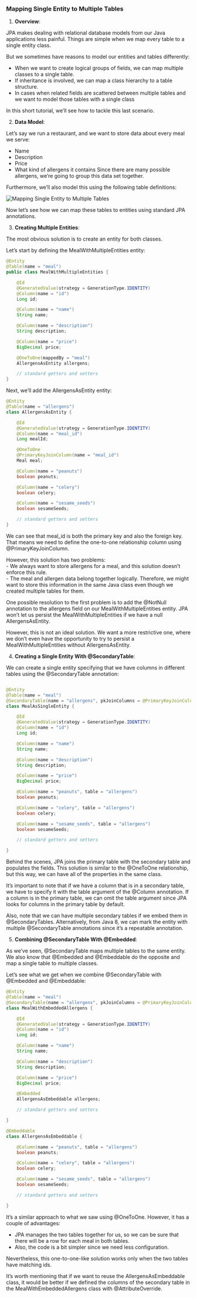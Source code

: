 ### Mapping Single Entity to Multiple Tables

1. **Overview**:

JPA makes dealing with relational database models from our Java applications less painful. Things are simple when we map every table to a single entity class.

But we sometimes have reasons to model our entities and tables differently:

- When we want to create logical groups of fields, we can map multiple classes to a single table.
- If inheritance is involved, we can map a class hierarchy to a table structure.
- In cases when related fields are scattered between multiple tables and we want to model those tables with a single class  

In this short tutorial, we’ll see how to tackle this last scenario.

2. **Data Model**:

Let’s say we run a restaurant, and we want to store data about every meal we serve:

- Name
- Description
- Price
- What kind of allergens it contains
Since there are many possible allergens, we’re going to group this data set together.

Furthermore, we’ll also model this using the following table definitions:

![Mapping Single Entity to Multiple Tables](https://www.baeldung.com/wp-content/uploads/2019/10/meals.png)

Now let’s see how we can map these tables to entities using standard JPA annotations.

3. **Creating Multiple Entities**:

The most obvious solution is to create an entity for both classes.

Let’s start by defining the MealWithMultipleEntities entity:

```java
@Entity
@Table(name = "meal")
public class MealWithMultipleEntities {

    @Id
    @GeneratedValue(strategy = GenerationType.IDENTITY)
    @Column(name = "id")
    Long id;

    @Column(name = "name")
    String name;

    @Column(name = "description")
    String description;

    @Column(name = "price")
    BigDecimal price;

    @OneToOne(mappedBy = "meal")
    AllergensAsEntity allergens;

    // standard getters and setters
}
```

Next, we’ll add the AllergensAsEntity entity:

```java
@Entity
@Table(name = "allergens")
class AllergensAsEntity {

    @Id
    @GeneratedValue(strategy = GenerationType.IDENTITY)
    @Column(name = "meal_id")
    Long mealId;

    @OneToOne
    @PrimaryKeyJoinColumn(name = "meal_id")
    Meal meal;

    @Column(name = "peanuts")
    boolean peanuts;

    @Column(name = "celery")
    boolean celery;

    @Column(name = "sesame_seeds")
    boolean sesameSeeds;

    // standard getters and setters
}
```

We can see that meal_id is both the primary key and also the foreign key. That means we need to define the one-to-one relationship column using @PrimaryKeyJoinColumn.

However, this solution has two problems:  
    - We always want to store allergens for a meal, and this solution doesn’t enforce this rule.  
    - The meal and allergen data belong together logically. Therefore, we might want to store this information in the same Java class even though we created multiple tables for them.  

One possible resolution to the first problem is to add the @NotNull annotation to the allergens field on our MealWithMultipleEntities entity. JPA won’t let us persist the MealWithMultipleEntities if we have a null AllergensAsEntity.

However, this is not an ideal solution. We want a more restrictive one, where we don’t even have the opportunity to try to persist a MealWithMultipleEntities without AllergensAsEntity.

4. **Creating a Single Entity With @SecondaryTable**:

We can create a single entity specifying that we have columns in different tables using the @SecondaryTable annotation:

```java

@Entity
@Table(name = "meal")
@SecondaryTable(name = "allergens", pkJoinColumns = @PrimaryKeyJoinColumn(name = "meal_id"))
class MealAsSingleEntity {

    @Id
    @GeneratedValue(strategy = GenerationType.IDENTITY)
    @Column(name = "id")
    Long id;

    @Column(name = "name")
    String name;

    @Column(name = "description")
    String description;

    @Column(name = "price")
    BigDecimal price;

    @Column(name = "peanuts", table = "allergens")
    boolean peanuts;

    @Column(name = "celery", table = "allergens")
    boolean celery;

    @Column(name = "sesame_seeds", table = "allergens")
    boolean sesameSeeds;

    // standard getters and setters

}
```

Behind the scenes, JPA joins the primary table with the secondary table and populates the fields. This solution is similar to the @OneToOne relationship, but this way, we can have all of the properties in the same class.

It’s important to note that if we have a column that is in a secondary table, we have to specify it with the table argument of the @Column annotation. If a column is in the primary table, we can omit the table argument since JPA looks for columns in the primary table by default.

Also, note that we can have multiple secondary tables if we embed them in @SecondaryTables. Alternatively, from Java 8, we can mark the entity with multiple @SecondaryTable annotations since it’s a repeatable annotation.

5. **Combining @SecondaryTable With @Embedded**:

As we’ve seen, @SecondaryTable maps multiple tables to the same entity. We also know that @Embedded and @Embeddable do the opposite and map a single table to multiple classes.

Let’s see what we get when we combine @SecondaryTable with @Embedded and @Embeddable:

```java
@Entity
@Table(name = "meal")
@SecondaryTable(name = "allergens", pkJoinColumns = @PrimaryKeyJoinColumn(name = "meal_id"))
class MealWithEmbeddedAllergens {

    @Id
    @GeneratedValue(strategy = GenerationType.IDENTITY)
    @Column(name = "id")
    Long id;

    @Column(name = "name")
    String name;

    @Column(name = "description")
    String description;

    @Column(name = "price")
    BigDecimal price;

    @Embedded
    AllergensAsEmbeddable allergens;

    // standard getters and setters

}

@Embeddable
class AllergensAsEmbeddable {

    @Column(name = "peanuts", table = "allergens")
    boolean peanuts;

    @Column(name = "celery", table = "allergens")
    boolean celery;

    @Column(name = "sesame_seeds", table = "allergens")
    boolean sesameSeeds;

    // standard getters and setters

}
```

It’s a similar approach to what we saw using @OneToOne. However, it has a couple of advantages:
- JPA manages the two tables together for us, so we can be sure that there will be a row for each meal in both tables.
- Also, the code is a bit simpler since we need less configuration.

Nevertheless, this one-to-one-like solution works only when the two tables have matching ids.

It’s worth mentioning that if we want to reuse the AllergensAsEmbeddable class, it would be better if we defined the columns of the secondary table in the MealWithEmbeddedAllergens class with @AttributeOverride.




